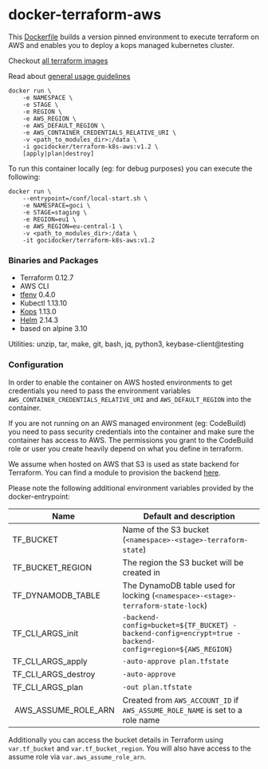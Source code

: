 # docker-terraform-aws

This [Dockerfile](https://github.com/goci-io/docker-terraform-images/tree/master/aws/Dockerfile) builds a version pinned environment to execute terraform on AWS and enables you to deploy a kops managed kubernetes cluster. 

Checkout [all terraform images](https://github.com/goci-io/docker-terraform-images#overview)

Read about [general usage guidelines](https://github.com/goci-io/docker-terraform-images#usage)

```
docker run \
    -e NAMESPACE \
    -e STAGE \
    -e REGION \
    -e AWS_REGION \
    -e AWS_DEFAULT_REGION \
    -e AWS_CONTAINER_CREDENTIALS_RELATIVE_URI \
    -v <path_to_modules_dir>:/data \
    -i gocidocker/terraform-k8s-aws:v1.2 \
    [apply|plan|destroy]
```

To run this container locally (eg: for debug purposes) you can execute the following:

```
docker run \
    --entrypoint=/conf/local-start.sh \
    -e NAMESPACE=goci \
    -e STAGE=staging \
    -e REGION=eu1 \
    -e AWS_REGION=eu-central-1 \
    -v <path_to_modules_dir>:/data \
    -it gocidocker/terraform-k8s-aws:v1.2
```

### Binaries and Packages

- Terraform 0.12.7  
- AWS CLI   
- [tfenv](https://github.com/cloudposse/tfenv) 0.4.0  
- Kubectl 1.13.10  
- [Kops](https://github.com/kubernetes/kops) 1.13.0  
- [Helm](https://helm.sh/) 2.14.3  
- based on alpine 3.10

Utilities: unzip, tar, make, git, bash, jq, python3, keybase-client@testing

### Configuration

In order to enable the container on AWS hosted environments to get credentials you need to pass the environment variables `AWS_CONTAINER_CREDENTIALS_RELATIVE_URI` and `AWS_DEFAULT_REGION` into the container. 

If you are not running on an AWS managed environment (eg: CodeBuild) you need to pass security credentials into the container and make sure the container has access to AWS. The permissions you grant to the CodeBuild role or user you create heavily depend on what you define in terraform. 

We assume when hosted on AWS that S3 is used as state backend for Terraform. You can find a module to provision the backend [here](https://github.com/goci-io/tfstate-backend-aws).

Please note the following additional environment variables provided by the docker-entrypoint:

| Name | Default and description | 
|-------------------|-------------------------------------------------------------------------------------------------------|
| TF_BUCKET | Name of the S3 bucket (`<namespace>-<stage>-terraform-state`) |
| TF_BUCKET_REGION | The region the S3 bucket will be created in |
| TF_DYNAMODB_TABLE | The DynamoDB table used for locking (`<namespace>-<stage>-terraform-state-lock`) |
| TF_CLI_ARGS_init | `-backend-config=bucket=${TF_BUCKET} -backend-config=encrypt=true -backend-config=region=${AWS_REGION}` |
| TF_CLI_ARGS_apply | `-auto-approve plan.tfstate` |
| TF_CLI_ARGS_destroy | `-auto-approve` |
| TF_CLI_ARGS_plan | `-out plan.tfstate` |
| AWS_ASSUME_ROLE_ARN | Created from `AWS_ACCOUNT_ID` if `AWS_ASSUME_ROLE_NAME` is set to a role name |

Additionally you can access the bucket details in Terraform using `var.tf_bucket` and `var.tf_bucket_region`. You will also have access to the assume role via `var.aws_assume_role_arn`.
